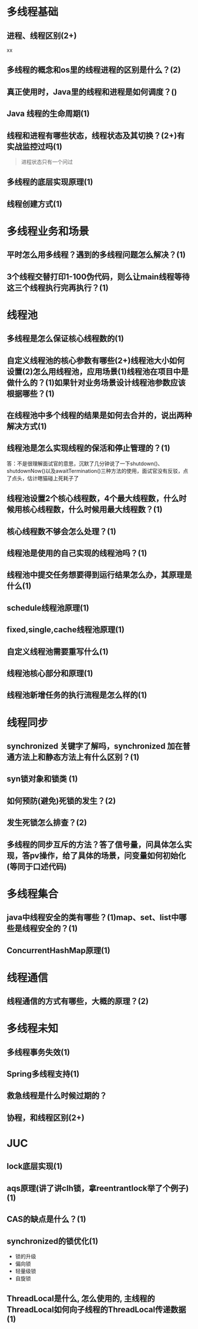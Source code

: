 # 多线程基础
## 进程、线程区别(2+)

xx

## 多线程的概念和os里的线程进程的区别是什么？(2)

## 真正使用时，Java里的线程和进程是如何调度？()

## Java 线程的生命周期(1)

## 线程和进程有哪些状态，线程状态及其切换？(2+)有实战监控过吗(1)

> 进程状态只有一个问过

## 多线程的底层实现原理(1)
## 线程创建方式(1)


# 多线程业务和场景

## 平时怎么用多线程？遇到的多线程问题怎么解决？(1)

## 3个线程交替打印1-100伪代码，则么让main线程等待这三个线程执行完再执行？(1)


# 线程池
## 多线程是怎么保证核心线程数的(1)
## 自定义线程池的核心参数有哪些(2+)线程池大小如何设置(2)怎么用线程池，应用场景(1)线程池在项目中是做什么的？(1)如果针对业务场景设计线程池参数应该根据哪些？(1)

## 在线程池中多个线程的结果是如何去合并的，说出两种解决方式(1)

## 线程池是怎么实现线程的保活和停止管理的？(1)

答：不是很理解面试官的意思，沉默了几分钟说了一下shutdown()、shutdownNow()以及awaitTermination()三种方法的使用，面试官没有反驳，点了点头，估计瞎猫碰上死耗子了

## 线程池设置2个核心线程数，4个最大线程数，什么时候用核心线程数，什么时候用最大线程数？(1)

## 核心线程数不够会怎么处理？(1)

## 线程池是使用的自己实现的线程池吗？(1)

## 线程池中提交任务想要得到运行结果怎么办，其原理是什么(1)

## schedule线程池原理(1)

## fixed,single,cache线程池原理(1)

## 自定义线程池需要重写什么(1)

## 线程池核心部分和原理(1)

## 线程池新增任务的执行流程是怎么样的(1)


# 线程同步
## synchronized 关键字了解吗，synchronized 加在普通方法上和静态方法上有什么区别？(1)

## syn锁对象和锁类 (1)

## 如何预防(避免)死锁的发生？(2)

## 发生死锁怎么排查？(2)

## 多线程的同步互斥的方法？答了信号量，问具体怎么实现，答pv操作，给了具体的场景，问变量如何初始化(等同于口述代码)


# 多线程集合
## java中线程安全的类有哪些？(1)map、set、list中哪些是线程安全的？(1)

## ConcurrentHashMap原理(1)


# 线程通信
## 线程通信的方式有哪些，大概的原理？(2)


# 多线程未知
## 多线程事务失效(1)

## Spring多线程支持(1)

## 救急线程是什么时候过期的？

## 协程，和线程区别(2+)


# JUC
## lock底层实现(1)

## aqs原理(讲了讲clh锁，拿reentrantlock举了个例子)(1)

## CAS的缺点是什么？(1)

## synchronized的锁优化(1)

- 锁的升级
- 偏向锁
- 轻量级锁
- 自旋锁
## ThreadLocal是什么, 怎么使用的, 主线程的ThreadLocal如何向子线程的ThreadLocal传递数据(1)

